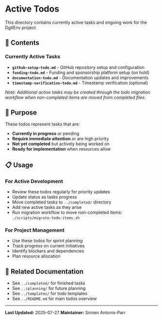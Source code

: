# Active Todos

This directory contains currently active tasks and ongoing work for the DgtlEnv project.

## 📁 Contents

### Currently Active Tasks
- **`github-setup-todo.md`** - GitHub repository setup and configuration
- **`funding-todo.md`** - Funding and sponsorship platform setup (on hold)
- **`documentation-todo.md`** - Documentation updates and improvements
- **`timestamp-verification-todo.md`** - Timestamp verification (optional)

*Note: Additional active tasks may be created through the todo migration workflow when non-completed items are moved from completed files.*

## 🎯 Purpose

These todos represent tasks that are:
- **Currently in progress** or pending
- **Require immediate attention** or are high priority
- **Not yet completed** but actively being worked on
- **Ready for implementation** when resources allow

## 📋 Usage

### For Active Development
- Review these todos regularly for priority updates
- Update status as tasks progress
- Move completed tasks to `../completed/` directory
- Add new active tasks as they arise
- Run migration workflow to move non-completed items: `./scripts/migrate-todo-items.sh`

### For Project Management
- Use these todos for sprint planning
- Track progress on current initiatives
- Identify blockers and dependencies
- Plan resource allocation

## 🔗 Related Documentation

- See `../completed/` for finished tasks
- See `../planning/` for future planning
- See `../templates/` for todo templates
- See `../README.md` for main todos overview

---

**Last Updated:** 2025-07-27
**Maintainer:** Simien Antonis-Parr
